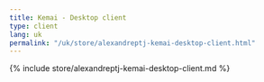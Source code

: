 ```yaml
---
title: Kemai - Desktop client
type: client
lang: uk
permalink: "/uk/store/alexandreptj-kemai-desktop-client.html"
---
```


{% include store/alexandreptj-kemai-desktop-client.md %}
